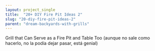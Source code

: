 ```yaml
---
layout: project_single
title:  "20+ DIY Fire Pit Ideas 2"
slug: "20-diy-fire-pit-ideas-2"
parent: "dream-backyards-with-grills"
---
```

Grill that Can Serve as a Fire Pit and Table Too (aunque no sale como hacerlo, no la podía dejar pasar, está genial)